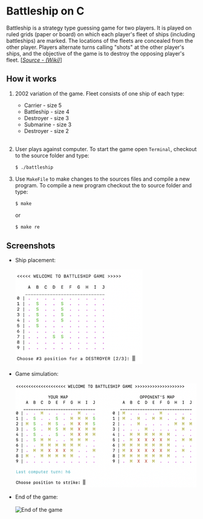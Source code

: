 # Battleship on C

Battleship is a strategy type guessing game for two players. It is played on ruled grids (paper or board) on which each player's fleet of ships (including battleships) are marked. The locations of the fleets are concealed from the other player. Players alternate turns calling "shots" at the other player's ships, and the objective of the game is to destroy the opposing player's fleet. [[_Source - (Wiki)_](https://en.wikipedia.org/wiki/Battleship_(game))]

## How it works

1. 2002 variation of the game. Fleet consists of one ship of each type:

   - Carrier - size 5
   - Battleship - size 4
   - Destroyer - size 3
   - Submarine - size 3
   - Destroyer - size 2 <br />
     <br />

2. User plays against computer. To start the game open `Terminal`, checkout to the source folder and type:

   ```sh
   $ ./battleship
   ```

3. Use `MakeFile` to make changes to the sources files and compile a new program. To compile a new program checkout the to source folder and type:

   ```sh
   $ make
   ```

   or

   ```sh
   $ make re
   ```

## Screenshots

- Ship placement:
  <br>
  <br>
  <img src="./screenshots/ship_placement.png" height="250" alt="Ship Placement">

- Game simulation:
  <br>
  <br>
  <img src="./screenshots/game_simulation.png" height="275" width="500" alt="Game Simulation">

- End of the game:
  <br>
  <br>
  <img src="./screenshots/game_end.png" height="440" width="500" alt="End of the game">
